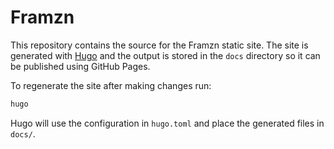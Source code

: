 # Framzn

This repository contains the source for the Framzn static site. The site is
generated with [Hugo](https://gohugo.io/) and the output is stored in the
`docs` directory so it can be published using GitHub Pages.

To regenerate the site after making changes run:

```bash
hugo
```

Hugo will use the configuration in `hugo.toml` and place the generated files in
`docs/`.

